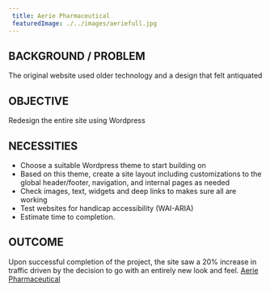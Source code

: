 ```yaml
---
 title: Aerie Pharmaceutical
 featuredImage: ./../images/aeriefull.jpg
---
```

## BACKGROUND / PROBLEM
The original website used older technology and a design that felt antiquated

## OBJECTIVE
Redesign the entire site using Wordpress

## NECESSITIES
<ul class="li-style">
<li>Choose a suitable Wordpress theme to start building on</li>
<li>Based on this theme, create a site layout including customizations to the global header/footer, navigation, and internal pages as needed</li> 
<li>Check images, text, widgets and deep links to makes sure all are working</li>
<li>Test websites for handicap accessibility (WAI-ARIA)</li>
<li>Estimate time to completion.</li>
</ul>

## OUTCOME
Upon successful completion of the project, the site saw a 20% increase in traffic driven by the decision to go with an entirely new look and feel.
[Aerie Pharmaceutical](https://aeriepharma.com/)